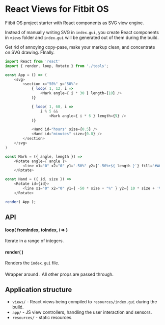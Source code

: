 # React Views for Fitbit OS

Fitbit OS project starter with React components as SVG view engine.

Instead of manually writing SVG in `index.gui`, you create React components in `views` folder and `index.gui` will be generated out of them during the build.

Get rid of annoying copy-pase, make your markup clean, and concentrate on SVG drawing. FInally.

```javascript
import React from 'react'
import { render, loop, Rotate } from './tools';

const App = () => (
    <svg>
        <section x="50%" y="50%">
            { loop( 1, 12, i =>
                <Mark angle={ i * 30 } length={10} />
            )}

            { loop( 1, 60, i =>
                i % 5 &&
                    <Mark angle={ i * 6 } length={5} />
            )}

            <Hand id="hours" size={0.5} />
            <Hand id="minutes" size={0.8} />
        </section>
    </svg>
)

const Mark = ({ angle, length }) =>
    <Rotate angle={ angle }>
        <line x1="0" x2="0" y1="-50%" y2={`-50%+${ length }`} fill="#A0A0A0" />
    </Rotate>

const Hand = ({ id, size }) =>
    <Rotate id={id}>
        <line x1="0" x2="0" y1={ -50 * size + "%" } y2={ 10 * size + '%' } fill="white" />
    </Rotate>

render( App );
```

## API

#### loop( fromIndex, toIndex, i => <Something/> )

Iterate in a range of integers.

#### render( <App/> )

Renders the `index.gui` file.

#### <Rotate angle={45}>

Wrapper around <g transform="rotate(angle)" />. All other props are passed through.

## Application structure

- `views/` - React views being compiled to `resources/index.gui` during the build.
- `app/` - JS view controllers, handling the user interaction and sensors.
- `resources/` - static resources.

